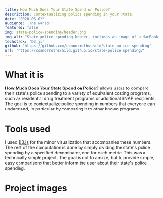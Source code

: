 ```yaml
---
title: How Much Does Your State Spend on Police?
description: Contextualizing police spending in your state.
date: "2020-06-02"
audience: 'The world!'
featured: false
img: state-police-spending/header.png
img_alt: "State police spending header, includes an image of a MacBook with the application open."
techstack: 'D3.js'
github: 'https://github.com/connorrothschild/state-police-spending'
url: 'https://connorrothschild.github.io/state-police-spending/'
---
```


[<InlineImage :clickable=false src="projects/state-police-spending/header.png" alt="Header"></InlineImage>](https://connorrothschild.github.io/state-police-spending/)

# What it is

[**How Much Does Your State Spend on Police?**](https://connorrothschild.github.io/state-police-spending/) allows users to compare their state's police spending to a variety of equivalent costing programs, such as residential drug treatment programs or additional SNAP recipients. The goal is to contextualize police spending in numbers that everyone can understand, in particular by comparing it to other known programs.

# Tools used

I used [D3.js](https://d3js.org/) for the minor visualization that accompanies these numbers. The rest of the computation is done by simply dividing the state's police spending by a specified denominator, one for each metric. This was a technically simple project. The goal is not to amaze, but to provide simple, easy comparisons that better inform the user about their state's police spending.

# Project images

<ProjectImage src="projects/state-police-spending/mac.png" alt="" width="74%"></ProjectImage>
<ProjectImage src="projects/state-police-spending/phone.png" alt="" width="22%"></ProjectImage>